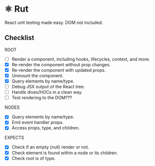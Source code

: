 # ⚛️ Rut

React unit testing made easy. DOM not included.

## Checklist

ROOT

- [ ] Render a component, including hooks, lifecycles, context, and more.
- [x] Re-render the component without prop changes.
- [x] Re-render the component with updated props.
- [x] Unmount the component.
- [x] Query elements by name/type.
- [ ] Debug JSX output of the React tree.
- [ ] Handle dives/HOCs in a clean way.
- [ ] Test rendering to the DOM???

NODES

- [x] Query elements by name/type.
- [x] Emit event handler props.
- [x] Access props, type, and children.

EXPECTS

- [x] Check if an empty (null) render or not.
- [x] Check element is found within a node or its children.
- [x] Check root is of type.
